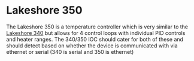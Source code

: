 # Lakeshore 350 

The Lakeshore 350 is a temperature controller which is very similar to the [Lakeshore 340](Lakshore340) but allows for 4 control loops with individual PID controls and heater ranges. The 340/350 IOC should cater for both of these and should detect based on whether the device is communicated with via ethernet or serial (340 is serial and 350 is ethernet) 


